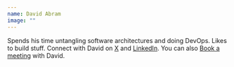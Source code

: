 ```yaml
---
name: David Abram
image: ""
---
```


Spends his time untangling software architectures and doing DevOps. Likes to build stuff.
Connect with David on [X](https://x.com/devabram) and [LinkedIn](https://www.linkedin.com/in/david-abram/). You can also [Book a meeting](https://cal.com/davidabram/30min) with David.
